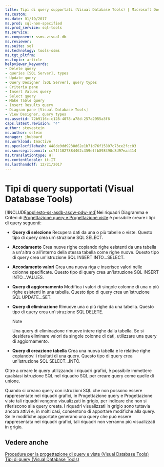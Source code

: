 ```yaml
---
title: Tipi di query supportati (Visual Database Tools) | Microsoft Docs
ms.custom: 
ms.date: 01/19/2017
ms.prod: sql-non-specified
ms.prod_service: sql-tools
ms.service: 
ms.component: ssms-visual-db
ms.reviewer: 
ms.suite: sql
ms.technology: tools-ssms
ms.tgt_pltfrm: 
ms.topic: article
helpviewer_keywords:
- Delete query
- queries [SQL Server], types
- Update query
- Query Designer [SQL Server], query types
- Criteria pane
- Insert Values query
- Select query
- Make Table query
- Insert Results query
- Diagram pane [Visual Database Tools]
- View Designer, query types
ms.assetid: 72b9116c-c128-4078-a78d-257a2955a3f6
caps.latest.revision: "4"
author: stevestein
ms.author: sstein
manager: jhubbard
ms.workload: Inactive
ms.openlocfilehash: 448de9dd9238d62e1b71d76f15807c73ce2fcc03
ms.sourcegitcommit: cc71f1027884462c359effb898390c8d97eaa414
ms.translationtype: HT
ms.contentlocale: it-IT
ms.lasthandoff: 12/21/2017
---
```

# <a name="supported-query-types-visual-database-tools"></a>Tipi di query supportati (Visual Database Tools)
[!INCLUDE[appliesto-ss-asdb-asdw-pdw-md](../../includes/appliesto-ss-asdb-asdw-pdw-md.md)]Nei riquadri Diagramma e Criteri di [Progettazione query e Progettazione viste](../../ssms/visual-db-tools/query-and-view-designer-tools-visual-database-tools.md) è possibile creare i tipi di query seguenti:  
  
-   **Query di selezione** Recupera dati da una o più tabelle o viste. Questo tipo di query crea un'istruzione SQL SELECT.  
  
-   **Accodamento** Crea nuove righe copiando righe esistenti da una tabella a un'altra o all'interno della stessa tabella come righe nuove. Questo tipo di query crea un'istruzione SQL INSERT INTO...SELECT.  
  
-   **Accodamento valori** Crea una nuova riga e inserisce valori nelle colonne specificate. Questo tipo di query crea un'istruzione SQL INSERT INTO...VALUES.  
  
-   **Query di aggiornamento** Modifica i valori di singole colonne di una o più righe esistenti in una tabella. Questo tipo di query crea un'istruzione SQL UPDATE…SET.  
  
-   **Query di eliminazione** Rimuove una o più righe da una tabella. Questo tipo di query crea un'istruzione SQL DELETE.  
  
    > [!NOTE]  
    > Una query di eliminazione rimuove intere righe dalla tabella. Se si desidera eliminare valori da singole colonne di dati, utilizzare una query di aggiornamento.  
  
-   **Query di creazione tabella** Crea una nuova tabella e le relative righe copiandovi i risultati di una query. Questo tipo di query crea un'istruzione SQL SELECT...INTO.  
  
Oltre a creare le query utilizzando i riquadri grafici, è possibile immettere qualsiasi istruzione SQL nel riquadro SQL per creare query come quelle di unione.  
  
Quando si creano query con istruzioni SQL che non possono essere rappresentate nei riquadri grafici, in Progettazione query e Progettazione viste tali riquadri vengono visualizzati in grigio, per indicare che non si riferiscono alla query creata. I riquadri visualizzati in grigio sono tuttavia ancora attivi e, in molti casi, consentono di apportare modifiche alla query. Se le modifiche apportate generano una query che può essere rappresentata nei riquadri grafici, tali riquadri non verranno più visualizzati in grigio.  
  
## <a name="see-also"></a>Vedere anche  
[Procedure per la progettazione di query e viste (Visual Database Tools)](../../ssms/visual-db-tools/design-queries-and-views-how-to-topics-visual-database-tools.md)  
[Tipi di query (Visual Database Tools)](../../ssms/visual-db-tools/types-of-queries-visual-database-tools.md)  
  
